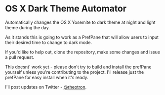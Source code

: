 OS X Dark Theme Automator
========================

Automatically changes the OS X Yosemite to dark theme at night and light theme during the day.

As it stands this is going to work as a PrefPane that will allow users to input their desired time to change to dark mode. 

If you'd like to help out, clone the repository, make some changes and issue a pull request.

This doesnt' work yet - please don't try to build and install the prefPane yourself unless you're contributing to the project. I'll release just the prefPane for easy install when it's ready.

I'll post updates on Twitter - [@rheotron](http://twitter.com/rheotron).
